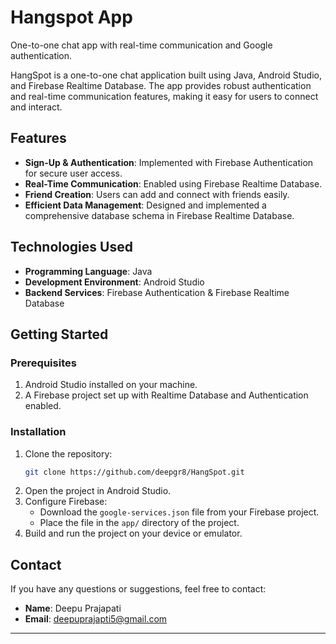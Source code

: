 # Hangspot App
One-to-one chat app with real-time communication and Google authentication.  


HangSpot is a one-to-one chat application built using Java, Android Studio, and Firebase Realtime Database. The app provides robust authentication and real-time communication features, making it easy for users to connect and interact.

## Features
- **Sign-Up & Authentication**: Implemented with Firebase Authentication for secure user access.
- **Real-Time Communication**: Enabled using Firebase Realtime Database.
- **Friend Creation**: Users can add and connect with friends easily.
- **Efficient Data Management**: Designed and implemented a comprehensive database schema in Firebase Realtime Database.

## Technologies Used
- **Programming Language**: Java
- **Development Environment**: Android Studio
- **Backend Services**: Firebase Authentication & Firebase Realtime Database

## Getting Started

### Prerequisites
1. Android Studio installed on your machine.
2. A Firebase project set up with Realtime Database and Authentication enabled.

### Installation
1. Clone the repository:
   ```bash
   git clone https://github.com/deepgr8/HangSpot.git
   ```
2. Open the project in Android Studio.
3. Configure Firebase:
   - Download the `google-services.json` file from your Firebase project.
   - Place the file in the `app/` directory of the project.
4. Build and run the project on your device or emulator.

## Contact
If you have any questions or suggestions, feel free to contact:
- **Name**: Deepu Prajapati
- **Email**: deepuprajapti5@gmail.com

---

